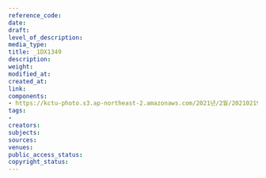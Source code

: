 ```yaml
---
reference_code: 
date: 
draft: 
level_of_description: 
media_type: 
title: _1DX1349
description: 
weight: 
modified_at: 
created_at: 
link: 
components:
- https://kctu-photo.s3.ap-northeast-2.amazonaws.com/2021년/2월/20210219_백기완+선생+발인.영결식.하관/송승현/_1DX1349.jpg
tags:
- 
creators: 
subjects: 
sources: 
venues: 
public_access_status: 
copyright_status: 
---
```

